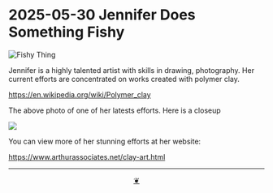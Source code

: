 # 2025-05-30 Jennifer Does Something Fishy

![Fishy Thing](https://photos.fife.usercontent.google.com/pw/AP1GczMRdh7V66icvjAeQnECFMdk4iqNL4AgW7aF0mofYVb_HKa4ltEF17YaTQ=w846-h846-s-no-gm?authuser=0)

Jennifer is a highly talented artist with skills in drawing, photography. Her current efforts are concentrated on works created with polymer clay. 

https://en.wikipedia.org/wiki/Polymer_clay

The above photo of one of her latests efforts. Here is a closeup

![]( https://photos.fife.usercontent.google.com/pw/AP1GczNBBE-kEk3MYncyj6jd6TUmQg5dymNrkc4F5gryVY9IXbpH23xstaadQA=w846-h846-s-no-gm?authuser=0 )

You can view more of her stunning efforts at her website:

https://www.arthurassociates.net/clay-art.html

***

<center title="Hello! Click me to go up to the top" ><a class=aDingbat href=javascript:window.scrollTo(0,0);> ❦ </a></center>
